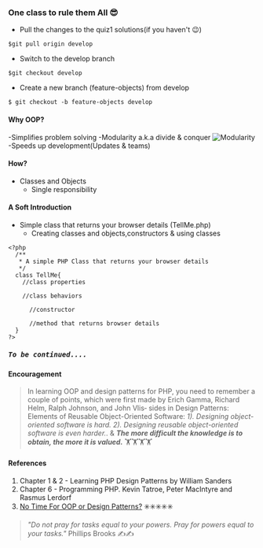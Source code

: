 ### One class to rule them All 😎
- Pull the changes to the quiz1 solutions(if you haven't 😉)
```
$git pull origin develop
```
- Switch to the develop branch
```
$git checkout develop
```
- Create a new branch (feature-objects) from develop
```
$ git checkout -b feature-objects develop
```
#### Why OOP?
-Simplifies problem solving
-Modularity a.k.a divide & conquer
![Modularity](http://206.189.30.173/modularity.png)
-Speeds up development(Updates & teams)

#### How?
- Classes and Objects
  - Single responsibility

#### A Soft Introduction
  - Simple class that returns your browser details (TellMe.php)
    - Creating classes and objects,constructors & using classes

```
<?php
  /**
   * A simple PHP Class that returns your browser details
   */
  class TellMe{
    //class properties

    //class behaviors

      //constructor

      //method that returns browser details
  }
?>
```
##### <kbd>To be continued....</kbd>

#### Encouragement
> In learning OOP and design patterns for PHP, you need to remember a couple of points,
which were first made by Erich Gamma, Richard Helm, Ralph Johnson, and John Vlis‐
sides in Design Patterns: Elements of Reusable Object-Oriented Software: _1). Designing object-oriented software is hard. 2). Designing reusable object-oriented software is even harder._. & **_The more difficult the knowledge is to obtain, the more it is valued._** 🏋🏋🏋🏋

#### References
1. Chapter 1 & 2 - Learning PHP Design Patterns by William Sanders
2. Chapter 6 - Programming PHP. Kevin Tatroe, Peter MacIntyre and Rasmus Lerdorf
3. [No Time For OOP or Design Patterns?][c5975f08] ✳️✳️✳️✳️✳️

  [c5975f08]: http://www.php5dp.com/no-time-for-oop-or-design-patterns/ "No Time For OOP or Design Patterns"

>_"Do not pray for tasks equal to your powers. Pray for powers equal to your tasks."_ Phillips Brooks ✍✍
